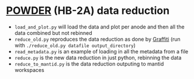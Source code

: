 # [POWDER](https://neutrons.ornl.gov/powder) (HB-2A) data reduction

* `load_and_plot.py` will load the data and plot per anode and then all the data combined but not rebinned
* `reduce_old.py` reproduces the data reduction as done by [Graffiti](http://neutron.ornl.gov/spice/User_Downloads.html) (run with `./reduce_old.py datafile output_directory`)
* `read_metadata.py` is an example of loading in all the metadata from a file
* `reduce.py` is the new data reduction in just python, rebinning the data
* `reduce_to_mantid.py` is the data reduction outputing to mantid workspaces
